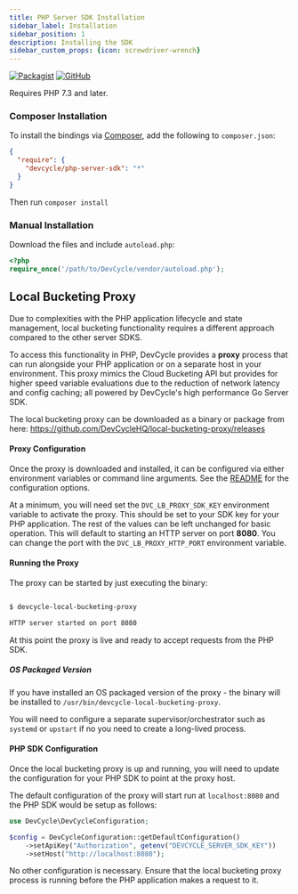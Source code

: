 ```yaml
---
title: PHP Server SDK Installation
sidebar_label: Installation
sidebar_position: 1
description: Installing the SDK
sidebar_custom_props: {icon: screwdriver-wrench}
---
```


[![Packagist](https://badgen.net/packagist/v/devcycle/php-server-sdk/latest)](https://packagist.org/packages/devcycle/php-server-sdk)
[![GitHub](https://img.shields.io/github/stars/devcyclehq/php-server-sdk.svg?style=social&label=Star&maxAge=2592000)](https://github.com/DevCycleHQ/php-server-sdk)


Requires PHP 7.3 and later.


<!--tabs-->

### Composer Installation

  To install the bindings via [Composer](https://getcomposer.org/), add the following to `composer.json`:

```json
{
  "require": {
    "devcycle/php-server-sdk": "*"
  }
}
```

Then run `composer install`

### Manual Installation

Download the files and include `autoload.php`:

```php
<?php
require_once('/path/to/DevCycle/vendor/autoload.php');
```

## Local Bucketing Proxy

Due to complexities with the PHP application lifecycle and state management, 
local bucketing functionality requires a different approach compared to the other server SDKS.

To access this functionality in PHP, DevCycle provides a **proxy** process that can run alongside your PHP application 
or on a separate host in your environment. This proxy mimics the Cloud Bucketing API but provides for higher speed 
variable evaluations due to the reduction of network latency and config caching; 
all powered by DevCycle's high performance Go Server SDK.

The local bucketing proxy can be downloaded as a binary or package from here: 
https://github.com/DevCycleHQ/local-bucketing-proxy/releases

#### Proxy Configuration

Once the proxy is downloaded and installed, it can be configured via either environment variables or command line arguments. 
See the [README](https://github.com/DevCycleHQ/local-bucketing-proxy#options) for the configuration options.

At a minimum, you will need set the `DVC_LB_PROXY_SDK_KEY` environment variable to activate the proxy. 
This should be set to your SDK key for your PHP application.
The rest of the values can be left unchanged for basic operation. 
This will default to starting an HTTP server on port **8080**. 
You can change the port with the `DVC_LB_PROXY_HTTP_PORT` environment variable.


#### Running the Proxy

The proxy can be started by just executing the binary:

```bash

$ devcycle-local-bucketing-proxy

HTTP server started on port 8080
```

At this point the proxy is live and ready to accept requests from the PHP SDK.

##### OS Packaged Version
If you have installed an OS packaged version of the proxy - the binary will be installed to `/usr/bin/devcycle-local-bucketing-proxy`.

You will need to configure a separate supervisor/orchestrator such as `systemd` or `upstart` if no you need to create a long-lived process.

#### PHP SDK Configuration
Once the local bucketing proxy is up and running, you will need to update the configuration for your PHP SDK to point at the proxy host.

The default configuration of the proxy will start run at `localhost:8080` and the PHP SDK would be setup as follows:

```php
use DevCycle\DevCycleConfiguration;

$config = DevCycleConfiguration::getDefaultConfiguration()
    ->setApiKey("Authorization", getenv("DEVCYCLE_SERVER_SDK_KEY"))
    ->setHost("http://localhost:8080");
```

No other configuration is necessary. Ensure that the local bucketing proxy process is running before the PHP application makes a request to it.




